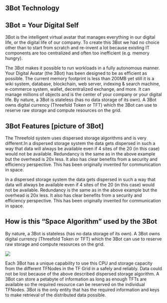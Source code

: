 ## 3Bot Technology

## 3Bot = Your Digital Self

3Bot is the intelligent virtual avatar that manages everything in our digital life, or the digital life of our company. To create this 3Bot we had no choice other than to start from scratch and re-invent a lot because existing IT components are too centralized and often too inefficient (e.g. memory hungry).

The 3Bot makes it possible to run workloads in a fully autonomous manner. Your Digital Avatar (the 3Bot) has been designed to be as efficient as possible. The current memory footprint is less than 200MB yet still it is a wiki system, database, blockchain, web server, indexing & search machine, e-commerce system, wallet, decentralized exchange, and more. It can manage millions of objects and is the center of your company or your digital life. By nature, a 3Bot is stateless (has no data storage of its own). A 3Bot owns digital currency (Threefold Token or TFT) which the 3Bot can use to reserve raw storage and compute resources on the grid.

## 3Bot Features           [picture of 3Bot]



The Threefold system uses dispersed storage algorithms and is very different.In a dispersed storage system the data gets dispersed in such a way that data will always be available even if 4 sites of the 20 (in this case) would not be available. Redundancy is the same as in the above example but the overhead is 20x less. It also has clear benefits from a security and efficiency perspective. This has been originally invented for communication in space.

In a dispersed storage system the data gets dispersed in such a way that data will always be available even if 4 sites of the 20 (in this case) would not be available. Redundancy is the same as in the above example but the overhead is 20x less. It also has clear benefits from a security and efficiency perspective. This has been originally invented for communication in space.

## How is this “Space Algorithm” used by the 3Bot

By nature, a 3Bot is stateless (has no data storage of its own). A 3Bot owns digital currency (Threefold Token or TFT) which the 3Bot can use to reserve raw storage and compute resources on the grid.

![](https://github.com/Threefoldfoundation/3Bot/blob/master/docs/img/3Bot%20ecosystem.jpg)

Each 3Bot has a unique capability to use this CPU and storage capacity from the different TFNodes in the TF Grid in a safely and reliably. Data could not be lost because of the above described dispersed storage algorithm. A 3Bot can store a petabyte of information as long as enough TFTs are available so the required resource can be reserved on the individual TFNodes. 3Bot is the only entity that has the required information and keys to make retrieval of the distributed data possible.